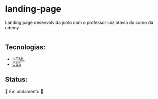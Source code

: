 # landing-page
 
<p> Landing page desenvolvida junto com o professor luiz otavio do curso da udemy </p>

<img src="/" alt="">

## Tecnologias: 

<ul>
   <li><a href="https://www.w3schools.com/html/">HTML</a>
   <li><a href="https://www.w3schools.com/css/">CSS</a>
</ul>

## Status:

<p>🚀 Em andamento 🚀</p>
